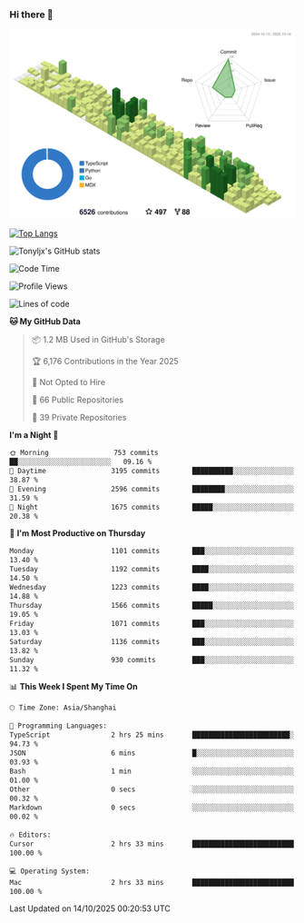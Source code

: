 ### Hi there 👋

![](./profile-3d-contrib/profile-green-animate.svg)

 

[![Top Langs](https://github-readme-stats.vercel.app/api/top-langs/?username=tonyljx)](https://github.com/anuraghazra/github-readme-stats)

![Tonyljx's GitHub stats](https://github-readme-stats.vercel.app/api?username=tonyljx&theme=default&show_icons=true)

 

<!--START_SECTION:waka-->
![Code Time](http://img.shields.io/badge/Code%20Time-1%2C474%20hrs%2011%20mins-blue)

![Profile Views](http://img.shields.io/badge/Profile%20Views-0-blue)

![Lines of code](https://img.shields.io/badge/From%20Hello%20World%20I%27ve%20Written-3.3%20million%20lines%20of%20code-blue)

**🐱 My GitHub Data** 

> 📦 1.2 MB Used in GitHub's Storage 
 > 
> 🏆 6,176 Contributions in the Year 2025
 > 
> 🚫 Not Opted to Hire
 > 
> 📜 66 Public Repositories 
 > 
> 🔑 39 Private Repositories 
 > 
**I'm a Night 🦉** 

```text
🌞 Morning                753 commits         ██░░░░░░░░░░░░░░░░░░░░░░░   09.16 % 
🌆 Daytime                3195 commits        ██████████░░░░░░░░░░░░░░░   38.87 % 
🌃 Evening                2596 commits        ████████░░░░░░░░░░░░░░░░░   31.59 % 
🌙 Night                  1675 commits        █████░░░░░░░░░░░░░░░░░░░░   20.38 % 
```
📅 **I'm Most Productive on Thursday** 

```text
Monday                   1101 commits        ███░░░░░░░░░░░░░░░░░░░░░░   13.40 % 
Tuesday                  1192 commits        ████░░░░░░░░░░░░░░░░░░░░░   14.50 % 
Wednesday                1223 commits        ████░░░░░░░░░░░░░░░░░░░░░   14.88 % 
Thursday                 1566 commits        █████░░░░░░░░░░░░░░░░░░░░   19.05 % 
Friday                   1071 commits        ███░░░░░░░░░░░░░░░░░░░░░░   13.03 % 
Saturday                 1136 commits        ███░░░░░░░░░░░░░░░░░░░░░░   13.82 % 
Sunday                   930 commits         ███░░░░░░░░░░░░░░░░░░░░░░   11.32 % 
```


📊 **This Week I Spent My Time On** 

```text
🕑︎ Time Zone: Asia/Shanghai

💬 Programming Languages: 
TypeScript               2 hrs 25 mins       ████████████████████████░   94.73 % 
JSON                     6 mins              █░░░░░░░░░░░░░░░░░░░░░░░░   03.93 % 
Bash                     1 min               ░░░░░░░░░░░░░░░░░░░░░░░░░   01.00 % 
Other                    0 secs              ░░░░░░░░░░░░░░░░░░░░░░░░░   00.32 % 
Markdown                 0 secs              ░░░░░░░░░░░░░░░░░░░░░░░░░   00.02 % 

🔥 Editors: 
Cursor                   2 hrs 33 mins       █████████████████████████   100.00 % 

💻 Operating System: 
Mac                      2 hrs 33 mins       █████████████████████████   100.00 % 
```


 Last Updated on 14/10/2025 00:20:53 UTC
<!--END_SECTION:waka-->
